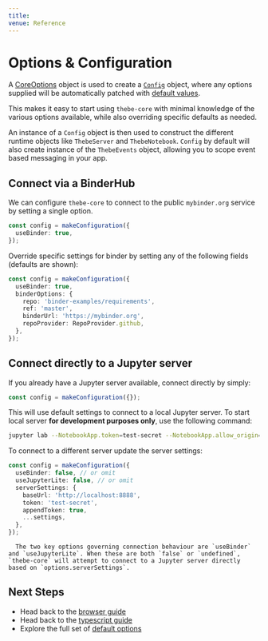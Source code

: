 ```yaml
---
title:
venue: Reference
---
```


# Options & Configuration

A [CoreOptions](reference/interfaces/CoreOptions.md) object is used to create a [`Config`](reference/classes/Config.md) object, where any options supplied will be automatically patched with [default values](4_defaultOptions.md).

This makes it easy to start using `thebe-core` with minimal knowledge of the various options available, while also overriding specific defaults as needed.

An instance of a `Config` object is then used to construct the different runtime objects like `ThebeServer` and `ThebeNotebook`. `Config` by default will also create instance of the `ThebeEvents` object, allowing you to scope event based messaging in your app.

## Connect via a BinderHub

We can configure `thebe-core` to connect to the public `mybinder.org` service by setting a single option.

```typescript
const config = makeConfiguration({
  useBinder: true,
});
```

Override specific settings for binder by setting any of the following fields (defaults are shown):

```typescript
const config = makeConfiguration({
  useBinder: true,
  binderOptions: {
    repo: 'binder-examples/requirements',
    ref: 'master',
    binderUrl: 'https://mybinder.org',
    repoProvider: RepoProvider.github,
  },
});
```

## Connect directly to a Jupyter server

If you already have a Jupyter server available, connect directly by simply:

```typescript
const config = makeConfiguration({});
```

This will use default settings to connect to a local Jupyter server. To start local server **for development purposes only**, use the following command:

```bash
jupyter lab --NotebookApp.token=test-secret --NotebookApp.allow_origin='*'
```

To connect to a different server update the server settings:

```typescript
const config = makeConfiguration({
  useBinder: false, // or omit
  useJupyterLite: false, // or omit
  serverSettings: {
    baseUrl: 'http://localhost:8888',
    token: 'test-secret',
    appendToken: true,
    ...settings,
  },
});
```

```{tip}
  The two key options governing connection behaviour are `useBinder` and `useJupyterLite`. When these are both `false` or `undefined`, `thebe-core` will attempt to connect to a Jupyter server directly based on `options.serverSettings`.
```

## Next Steps

- Head back to the [browser guide](2-guide-browser.md#establishing-a-connection)
- Head back to the [typescript guide](2a-guide-typescript#establishing-a-connection)
- Explore the full set of [default options](4-default-options.md)
